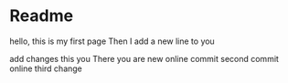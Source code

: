 # Readme

hello, this is my first page
Then I add a new line
to you

add changes
this you
There you are
new online commit
second commit online
third change
